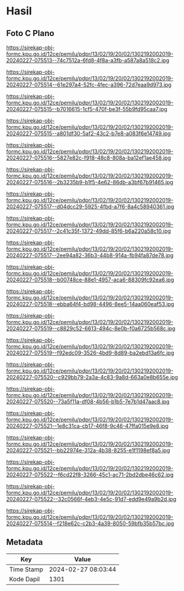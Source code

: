 # Hasil

## Foto C Plano

https://sirekap-obj-formc.kpu.go.id/12ce/pemilu/pdpr/13/02/19/20/02/1302192002019-20240227-075513--74c7512a-6fd8-4f8a-a3fb-a587a8a518c2.jpg

https://sirekap-obj-formc.kpu.go.id/12ce/pemilu/pdpr/13/02/19/20/02/1302192002019-20240227-075514--61e297a4-52fc-4fec-a396-72d7eaa9d973.jpg

https://sirekap-obj-formc.kpu.go.id/12ce/pemilu/pdpr/13/02/19/20/02/1302192002019-20240227-075515--b7016615-1cf5-470f-be3f-55b9fd95caa7.jpg

https://sirekap-obj-formc.kpu.go.id/12ce/pemilu/pdpr/13/02/19/20/02/1302192002019-20240227-075515--a801df30-5af2-43c2-b7e8-a083f6e14749.jpg

https://sirekap-obj-formc.kpu.go.id/12ce/pemilu/pdpr/13/02/19/20/02/1302192002019-20240227-075516--5827e82c-f918-48c8-808a-ba12ef1ae458.jpg

https://sirekap-obj-formc.kpu.go.id/12ce/pemilu/pdpr/13/02/19/20/02/1302192002019-20240227-075516--2b3235b9-b1f5-4e62-86db-a3bf67b91465.jpg

https://sirekap-obj-formc.kpu.go.id/12ce/pemilu/pdpr/13/02/19/20/02/1302192002019-20240227-075517--d04dcc29-5925-4fbd-a7f6-8a4c58940361.jpg

https://sirekap-obj-formc.kpu.go.id/12ce/pemilu/pdpr/13/02/19/20/02/1302192002019-20240227-075517--2c41c35f-1372-49dd-85f6-b6a220a58c10.jpg

https://sirekap-obj-formc.kpu.go.id/12ce/pemilu/pdpr/13/02/19/20/02/1302192002019-20240227-075517--2ee94a82-36b3-44b8-914a-fb94fa87de78.jpg

https://sirekap-obj-formc.kpu.go.id/12ce/pemilu/pdpr/13/02/19/20/02/1302192002019-20240227-075518--b00748ce-88e1-4957-aca6-88309fc92ea6.jpg

https://sirekap-obj-formc.kpu.go.id/12ce/pemilu/pdpr/13/02/19/20/02/1302192002019-20240227-075518--ebba64f4-bd98-4496-8ee5-14aa060eaf53.jpg

https://sirekap-obj-formc.kpu.go.id/12ce/pemilu/pdpr/13/02/19/20/02/1302192002019-20240227-075519--c8829c52-6613-494c-8e0b-f0a6725b568c.jpg

https://sirekap-obj-formc.kpu.go.id/12ce/pemilu/pdpr/13/02/19/20/02/1302192002019-20240227-075519--f92edc09-3526-4bd9-8d89-ba2ebd13a6fc.jpg

https://sirekap-obj-formc.kpu.go.id/12ce/pemilu/pdpr/13/02/19/20/02/1302192002019-20240227-075520--c929bb79-2a3a-4c83-9a8d-663a0e8b655e.jpg

https://sirekap-obj-formc.kpu.go.id/12ce/pemilu/pdpr/13/02/19/20/02/1302192002019-20240227-075520--73a5f11a-df08-4b56-b1b5-7e7b1d47aac8.jpg

https://sirekap-obj-formc.kpu.go.id/12ce/pemilu/pdpr/13/02/19/20/02/1302192002019-20240227-075521--1e8c31ca-cb17-46f8-9c46-47ffa015e9e8.jpg

https://sirekap-obj-formc.kpu.go.id/12ce/pemilu/pdpr/13/02/19/20/02/1302192002019-20240227-075521--bb22974e-312a-4b38-8255-e1f1198ef8a5.jpg

https://sirekap-obj-formc.kpu.go.id/12ce/pemilu/pdpr/13/02/19/20/02/1302192002019-20240227-075522--f6cd22f8-3266-45c1-ac71-2bd2dbe46c62.jpg

https://sirekap-obj-formc.kpu.go.id/12ce/pemilu/pdpr/13/02/19/20/02/1302192002019-20240227-075522--32c0566f-4eb3-4e5c-91d7-edd9e49a9b2d.jpg

https://sirekap-obj-formc.kpu.go.id/12ce/pemilu/pdpr/13/02/19/20/02/1302192002019-20240227-075514--f218e62c-c2b3-4a39-8050-59bfb35b57bc.jpg


## Metadata

| Key        | Value               |
| ---------- | ------------------- |
| Time Stamp | 2024-02-27 08:03:44 |
| Kode Dapil | 1301                |



